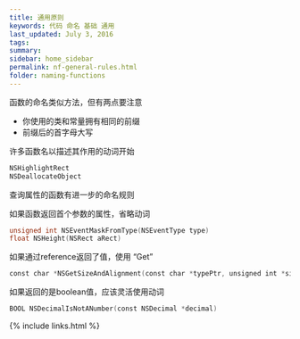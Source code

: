 ```yaml
---
title: 通用原则
keywords: 代码 命名 基础 通用
last_updated: July 3, 2016
tags:
summary:
sidebar: home_sidebar
permalink: nf-general-rules.html
folder: naming-functions
---
```



函数的命名类似方法，但有两点要注意

- 你使用的类和常量拥有相同的前缀
- 前缀后的首字母大写

许多函数名以描述其作用的动词开始

```objective-c
NSHighlightRect
NSDeallocateObject
```

查询属性的函数有进一步的命名规则

如果函数返回首个参数的属性，省略动词

```objective-c
unsigned int NSEventMaskFromType(NSEventType type)
float NSHeight(NSRect aRect)
```

如果通过reference返回了值，使用 “Get”

```objective-c
const char *NSGetSizeAndAlignment(const char *typePtr, unsigned int *sizep, unsigned int *alignp)
```

如果返回的是boolean值，应该灵活使用动词 

```objective-c
BOOL NSDecimalIsNotANumber(const NSDecimal *decimal)
```




{% include links.html %}
